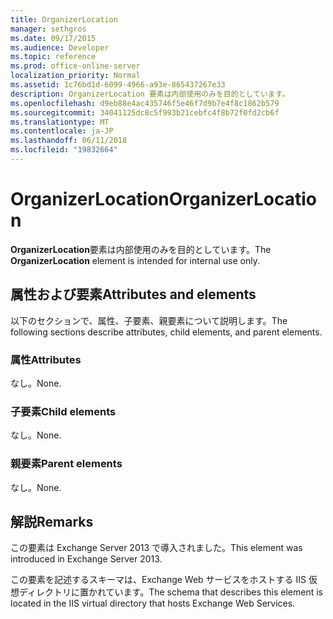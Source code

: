 ```yaml
---
title: OrganizerLocation
manager: sethgros
ms.date: 09/17/2015
ms.audience: Developer
ms.topic: reference
ms.prod: office-online-server
localization_priority: Normal
ms.assetid: 1c76bd1d-6099-4966-a93e-865437267e33
description: OrganizerLocation 要素は内部使用のみを目的としています。
ms.openlocfilehash: d9eb88e4ac435746f5e46f7d9b7e4f8c1862b579
ms.sourcegitcommit: 34041125dc8c5f993b21cebfc4f8b72f0fd2cb6f
ms.translationtype: MT
ms.contentlocale: ja-JP
ms.lasthandoff: 06/11/2018
ms.locfileid: "19832664"
---
```

# <a name="organizerlocation"></a><span data-ttu-id="37fea-103">OrganizerLocation</span><span class="sxs-lookup"><span data-stu-id="37fea-103">OrganizerLocation</span></span>

<span data-ttu-id="37fea-104">**OrganizerLocation**要素は内部使用のみを目的としています。</span><span class="sxs-lookup"><span data-stu-id="37fea-104">The **OrganizerLocation** element is intended for internal use only.</span></span> 

## <a name="attributes-and-elements"></a><span data-ttu-id="37fea-105">属性および要素</span><span class="sxs-lookup"><span data-stu-id="37fea-105">Attributes and elements</span></span>

<span data-ttu-id="37fea-106">以下のセクションで、属性、子要素、親要素について説明します。</span><span class="sxs-lookup"><span data-stu-id="37fea-106">The following sections describe attributes, child elements, and parent elements.</span></span>
  
### <a name="attributes"></a><span data-ttu-id="37fea-107">属性</span><span class="sxs-lookup"><span data-stu-id="37fea-107">Attributes</span></span>

<span data-ttu-id="37fea-108">なし。</span><span class="sxs-lookup"><span data-stu-id="37fea-108">None.</span></span>
  
### <a name="child-elements"></a><span data-ttu-id="37fea-109">子要素</span><span class="sxs-lookup"><span data-stu-id="37fea-109">Child elements</span></span>

<span data-ttu-id="37fea-110">なし。</span><span class="sxs-lookup"><span data-stu-id="37fea-110">None.</span></span>
  
### <a name="parent-elements"></a><span data-ttu-id="37fea-111">親要素</span><span class="sxs-lookup"><span data-stu-id="37fea-111">Parent elements</span></span>

<span data-ttu-id="37fea-112">なし。</span><span class="sxs-lookup"><span data-stu-id="37fea-112">None.</span></span>
  
## <a name="remarks"></a><span data-ttu-id="37fea-113">解説</span><span class="sxs-lookup"><span data-stu-id="37fea-113">Remarks</span></span>

<span data-ttu-id="37fea-114">この要素は Exchange Server 2013 で導入されました。</span><span class="sxs-lookup"><span data-stu-id="37fea-114">This element was introduced in Exchange Server 2013.</span></span>
  
<span data-ttu-id="37fea-115">この要素を記述するスキーマは、Exchange Web サービスをホストする IIS 仮想ディレクトリに置かれています。</span><span class="sxs-lookup"><span data-stu-id="37fea-115">The schema that describes this element is located in the IIS virtual directory that hosts Exchange Web Services.</span></span>
  

